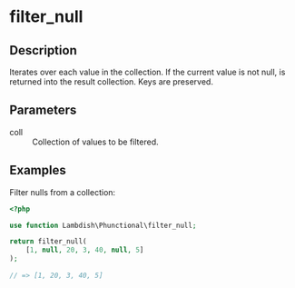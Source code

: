 # filter_null

## Description
Iterates over each value in the collection. If the current value is not null,
is returned into the result collection. Keys are preserved.

## Parameters

<dl>
  <dt>coll</dt>
  <dd>Collection of values to be filtered.</dd>
</dl>

## Examples

Filter nulls from a collection:
```php
<?php

use function Lambdish\Phunctional\filter_null;

return filter_null(
    [1, null, 20, 3, 40, null, 5]
);
            
// => [1, 20, 3, 40, 5]
```

